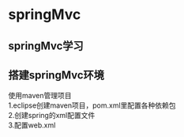 # springMvc
springMvc学习
--
搭建springMvc环境
--
使用maven管理项目<br>
1.eclipse创建maven项目，pom.xml里配置各种依赖包<br>
2.创建spring的xml配置文件<br>
3.配置web.xml<br>

